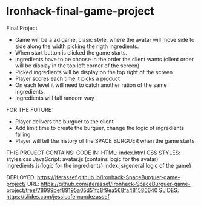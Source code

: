 # Ironhack-final-game-project

Final Project

- Game will be a 2d game, clasic style, where the avatar will move side to side along the width picking the rigth ingredients.
- When start button is clicked the game starts.
- ingredients have to be choose in the order the client wants (client order will be display in the top left corner of the screen)
- Picked ingredients will be display on the top right of the screen
- Player scores each time it picks a product
- On each level it will need to catch another ration of the same ingredients.
- Ingredients will fall random way

FOR THE FUTURE:

- Player delivers the burguer to the client
- Add limit time to create the burguer, change the logic of ingredients falling
- Player will tell the history of the SPACE BURGUER when the game starts

THIS PROJECT CONTAINS:
CODE IN:
HTML: index.html
CSS STYLES: styles.css
JavaScript: avatar.js (contains logic for the avatar)
ingredients.js(logic for the ingredients)
index.js(general logic of the game)

DEPLOYED: https://jferassef.github.io/Ironhack-SpaceBurguer-game-project/
URL: https://github.com/jferassef/Ironhack-SpaceBurguer-game-project/tree/78999bef89195a05d51fc8f9ea568fa481586640
SLIDES: https://slides.com/jessicafernandezassef
